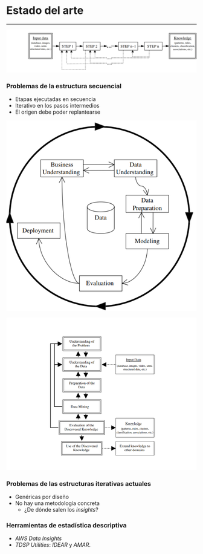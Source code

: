 # Estado del arte
***



![](img/sequential-structure.png)



### Problemas de la estructura secuencial
- Etapas ejecutadas en secuencia
- Iterativo en los pasos intermedios
- El origen debe poder replantearse



![](img/crisp.png)



![](img/six-step.png)



### Problemas de las estructuras iterativas actuales
- Genéricas por diseño
- No hay una metodología concreta
  - ¿De dónde salen los *insights*?



### Herramientas de estadística descriptiva
- *AWS Data Insights*
- *TDSP Utilities*: *IDEAR* y *AMAR*.

